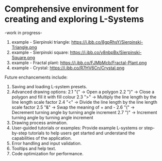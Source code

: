 # Comprehensive environment for creating and exploring L-Systems

-work in progress-

1. example - Sierpinski triangle: https://i.ibb.co/8gpRhsY/Sierpinski-Triangle.png
2. example - Sierpinski square: https://i.ibb.co/y8nbpBx/Sierpinski-Square.png
3. example - Fractal plant: https://i.ibb.co/FJMbMcb/Fractal-Plant.png
4. example - Crystal: https://i.ibb.co/R7HV6Cn/Crystal.png


Future enchancements include: 

1. Saving and loading L-system presets.
2. Advanced drawing options: 
  2.1 "{"	   ->      Open a polygon
  2.2 "}"	   ->      Close a polygon and fill it with fill colour
  2.3 ">"	   ->      Multiply the line length by the line length scale factor
  2.4 "<"	   ->      Divide the line length by the line length scale factor
  2.5 "&"	   ->      Swap the meaning of + and -
  2.6 "("	   ->      Decrement turning angle by turning angle increment
  2.7 ")"	   ->      Increment turning angle by turning angle increment
3. Drawing process animation.
4. User-guided tutorials or examples: Provide example L-systems or step-by-step tutorials to help users get started and understand the capabilities of the application.
5. Error handling and input validation.
6. Tooltips and help text.
7. Code optimization for performance.
